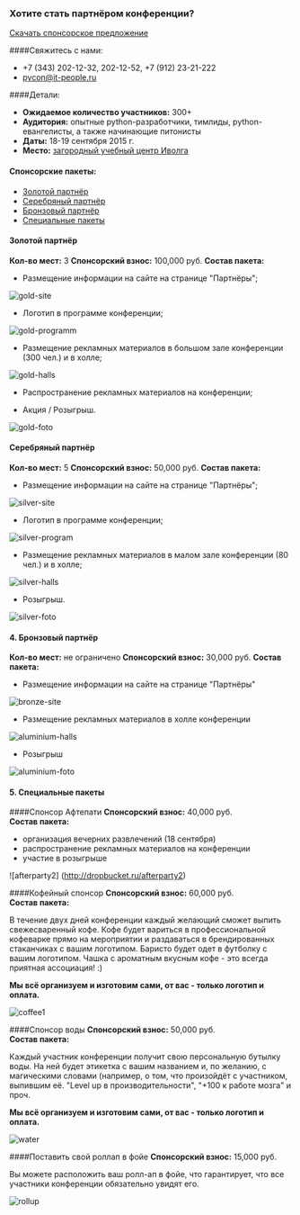 ### Хотите стать партнёром конференции? 
[Скачать спонсорское предложение](https://www.dropbox.com/s/jd3jbcepepgily1/Спонсорские%20пакеты%202015.pdf?dl=0)

####Свяжитесь с нами:
* +7 (343) 202-12-32, 202-12-52, +7 (912) 23-21-222
* [pycon@it-people.ru](pycon@it-people.ru)

####Детали:
* <b>Ожидаемое количество участников:</b> 300+
* <b>Аудитория:</b> опытные python-разработчики, тимлиды, python-евангелисты, а также начинающие питонисты
* <b>Даты:</b> 18-19 сентября 2015 г.
* <b>Место:</b> [загородный учебный центр Иволга](http://www.ivolga-ural.ru/)

#### Спонсорские пакеты:
* [Золотой партнёр](#gold)
* [Серебряный партнёр](#silver)
* [Бронзовый партнёр](#bronze)
* [Специальные пакеты](#special)

<h4 id="gold"> Золотой партнёр</h4>
<b>Кол-во мест:</b> 3	
<b>Спонсорский взнос:</b> 100,000 руб.	
<b>Состав пакета:</b>

* Размещение информации на сайте на странице "Партнёры";

![gold-site](http://dropbucket.ru/gold-site)

* Логотип в программе конференции;

![gold-programm](http://dropbucket.ru/gold-programm)

* Размещение рекламных материалов в большом зале конференции (300 чел.) и в холле;

![gold-halls](http://dropbucket.ru/pyconru/gold-halls)

* Распространение рекламных материалов на конференции;

* Акция / Розыгрыш.

![gold-foto](http://dropbucket.ru/gold-foto)

<h4 id="silver"> Серебряный партнёр</h4>
<b>Кол-во мест:</b> 5	
<b>Спонсорский взнос:</b> 50,000 руб.	
<b>Состав пакета:</b>

* Размещение информации на сайте на странице "Партнёры";

![silver-site](http://dropbucket.ru/silver-site)

* Логотип в программе конференции;

![silver-program](http://dropbucket.ru/silver-program)

* Размещение рекламных материалов в малом зале конференции (80 чел.) и в холле;

![silver-halls](http://dropbucket.ru/pyconru/silver-halls)

* Розыгрыш.

![silver-foto](http://dropbucket.ru/silver-foto)

<h4 id="aluminium"> 4. Бронзовый партнёр</h4>
<b>Кол-во мест:</b> не ограничено	
<b>Спонсорский взнос:</b> 30,000 руб.	
<b>Состав пакета:</b>

* Размещение информации на сайте на странице "Партнёры"

![bronze-site](http://dropbucket.ru/bronze-site)

* Размещение рекламных материалов в холле конференции

![aluminium-halls](http://dropbucket.ru/pyconru/aluminium-halls)

* Розыгрыш

![aluminium-foto](http://dropbucket.ru/pyconru14/aluminium-foto)

<h4 id="special">5. Специальные пакеты</h4>

####Спонсор Афтепати
<b>Спонсорский взнос:</b> 40,000 руб.	
<b>Состав пакета:</b>

* организация вечерних развлечений (18 сентября)
* распространение рекламных материалов на конференции
* участие в розыгрыше

![afterparty2] (http://dropbucket.ru/afterparty2)

####Кофейный спонсор 
<b>Спонсорский взнос:</b> 60,000 руб.	
<b>Состав пакета:</b>

В течение двух дней конференции каждый желающий сможет выпить свежесваренный кофе. Кофе будет вариться в профессиональной кофеварке прямо на мероприятии и раздаваться в брендированных стаканчиках с вашим логотипом. Баристо будет одет в футболку с вашим логотипом. Чашка с ароматным вкусным кофе - это всегда приятная ассоциация! :)

<b>Мы всё организуем и изготовим сами, от вас - только логотип и оплата. </b>

![coffee1](http://dropbucket.ru/coffee1)

####Спонсор воды
<b>Спонсорский взнос:</b> 50,000 руб.	
<b>Состав пакета:</b>

Каждый участник конференции получит свою персональную бутылку воды. На ней будет этикетка с вашим названием и, по желанию, с магическими словами (например, о том, что произойдёт с участником, выпившим её. "Level up в производительности", "+100 к работе мозга" и проч.

<b>Мы всё организуем и изготовим сами, от вас - только логотип и оплата. </b>

![water](http://dropbucket.ru/water)
 
####Поставить свой роллап в фойе
<b>Спонсорский взнос:</b> 15,000 руб.	

Вы можете расположить ваш ролл-ап в фойе, что гарантирует, что
все участники конференции обязательно увидят его.

![rollup](http://dropbucket.ru/pyconru14/rollup)
